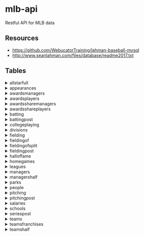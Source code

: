 # mlb-api

Restful API for MLB data

## Resources

* https://github.com/WebucatorTraining/lahman-baseball-mysql
* http://www.seanlahman.com/files/database/readme2017.txt


## Tables




<details><summary>allstarfull</summary><br>

<table><tbody>
<tr><td><b>ID</b></td><td>int(11)</td></tr>
<tr><td><b>playerID</b></td><td>varchar(9)</td></tr>
<tr><td><b>yearID</b></td><td>smallint(6)</td></tr>
<tr><td><b>gameNum</b></td><td>smallint(6)</td></tr>
<tr><td><b>gameID</b></td><td>varchar(12)</td></tr>
<tr><td><b>teamID</b></td><td>char(3)</td></tr>
<tr><td><b>team_ID</b></td><td>int(11)</td></tr>
<tr><td><b>lgID</b></td><td>char(2)</td></tr>
<tr><td><b>GP</b></td><td>smallint(6)</td></tr>
<tr><td><b>startingPos</b></td><td>smallint(6)</td></tr>

</tbody></table>



</details>



<details><summary>appearances</summary><br>

<table><tbody>
<tr><td><b>ID</b></td><td>int(11)</td></tr>
<tr><td><b>yearID</b></td><td>smallint(6)</td></tr>
<tr><td><b>teamID</b></td><td>char(3)</td></tr>
<tr><td><b>team_ID</b></td><td>int(11)</td></tr>
<tr><td><b>lgID</b></td><td>char(2)</td></tr>
<tr><td><b>playerID</b></td><td>varchar(9)</td></tr>
<tr><td><b>G_all</b></td><td>smallint(6)</td></tr>
<tr><td><b>GS</b></td><td>smallint(6)</td></tr>
<tr><td><b>G_batting</b></td><td>smallint(6)</td></tr>
<tr><td><b>G_defense</b></td><td>smallint(6)</td></tr>
<tr><td><b>G_p</b></td><td>smallint(6)</td></tr>
<tr><td><b>G_c</b></td><td>smallint(6)</td></tr>
<tr><td><b>G_1b</b></td><td>smallint(6)</td></tr>
<tr><td><b>G_2b</b></td><td>smallint(6)</td></tr>
<tr><td><b>G_3b</b></td><td>smallint(6)</td></tr>
<tr><td><b>G_ss</b></td><td>smallint(6)</td></tr>
<tr><td><b>G_lf</b></td><td>smallint(6)</td></tr>
<tr><td><b>G_cf</b></td><td>smallint(6)</td></tr>
<tr><td><b>G_rf</b></td><td>smallint(6)</td></tr>
<tr><td><b>G_of</b></td><td>smallint(6)</td></tr>
<tr><td><b>G_dh</b></td><td>smallint(6)</td></tr>
<tr><td><b>G_ph</b></td><td>smallint(6)</td></tr>
<tr><td><b>G_pr</b></td><td>smallint(6)</td></tr>

</tbody></table>



</details>



<details><summary>awardsmanagers</summary><br>

<table><tbody>
<tr><td><b>ID</b></td><td>int(11)</td></tr>
<tr><td><b>playerID</b></td><td>varchar(10)</td></tr>
<tr><td><b>awardID</b></td><td>varchar(75)</td></tr>
<tr><td><b>yearID</b></td><td>smallint(6)</td></tr>
<tr><td><b>lgID</b></td><td>char(2)</td></tr>
<tr><td><b>tie</b></td><td>varchar(1)</td></tr>
<tr><td><b>notes</b></td><td>varchar(100)</td></tr>

</tbody></table>



</details>



<details><summary>awardsplayers</summary><br>

<table><tbody>
<tr><td><b>ID</b></td><td>int(11)</td></tr>
<tr><td><b>playerID</b></td><td>varchar(9)</td></tr>
<tr><td><b>awardID</b></td><td>varchar(255)</td></tr>
<tr><td><b>yearID</b></td><td>smallint(6)</td></tr>
<tr><td><b>lgID</b></td><td>char(2)</td></tr>
<tr><td><b>tie</b></td><td>varchar(1)</td></tr>
<tr><td><b>notes</b></td><td>varchar(100)</td></tr>

</tbody></table>



</details>



<details><summary>awardssharemanagers</summary><br>

<table><tbody>
<tr><td><b>ID</b></td><td>int(11)</td></tr>
<tr><td><b>awardID</b></td><td>varchar(25)</td></tr>
<tr><td><b>yearID</b></td><td>smallint(6)</td></tr>
<tr><td><b>lgID</b></td><td>char(2)</td></tr>
<tr><td><b>playerID</b></td><td>varchar(10)</td></tr>
<tr><td><b>pointsWon</b></td><td>smallint(6)</td></tr>
<tr><td><b>pointsMax</b></td><td>smallint(6)</td></tr>
<tr><td><b>votesFirst</b></td><td>smallint(6)</td></tr>

</tbody></table>



</details>



<details><summary>awardsshareplayers</summary><br>

<table><tbody>
<tr><td><b>ID</b></td><td>int(11)</td></tr>
<tr><td><b>awardID</b></td><td>varchar(25)</td></tr>
<tr><td><b>yearID</b></td><td>smallint(6)</td></tr>
<tr><td><b>lgID</b></td><td>char(2)</td></tr>
<tr><td><b>playerID</b></td><td>varchar(9)</td></tr>
<tr><td><b>pointsWon</b></td><td>double</td></tr>
<tr><td><b>pointsMax</b></td><td>smallint(6)</td></tr>
<tr><td><b>votesFirst</b></td><td>double</td></tr>

</tbody></table>



</details>



<details><summary>batting</summary><br>

<table><tbody>
<tr><td><b>ID</b></td><td>int(11)</td></tr>
<tr><td><b>playerID</b></td><td>varchar(9)</td></tr>
<tr><td><b>yearID</b></td><td>smallint(6)</td></tr>
<tr><td><b>stint</b></td><td>smallint(6)</td></tr>
<tr><td><b>teamID</b></td><td>char(3)</td></tr>
<tr><td><b>team_ID</b></td><td>int(11)</td></tr>
<tr><td><b>lgID</b></td><td>char(2)</td></tr>
<tr><td><b>G</b></td><td>smallint(6)</td></tr>
<tr><td><b>G_batting</b></td><td>smallint(6)</td></tr>
<tr><td><b>AB</b></td><td>smallint(6)</td></tr>
<tr><td><b>R</b></td><td>smallint(6)</td></tr>
<tr><td><b>H</b></td><td>smallint(6)</td></tr>
<tr><td><b>2B</b></td><td>smallint(6)</td></tr>
<tr><td><b>3B</b></td><td>smallint(6)</td></tr>
<tr><td><b>HR</b></td><td>smallint(6)</td></tr>
<tr><td><b>RBI</b></td><td>smallint(6)</td></tr>
<tr><td><b>SB</b></td><td>smallint(6)</td></tr>
<tr><td><b>CS</b></td><td>smallint(6)</td></tr>
<tr><td><b>BB</b></td><td>smallint(6)</td></tr>
<tr><td><b>SO</b></td><td>smallint(6)</td></tr>
<tr><td><b>IBB</b></td><td>smallint(6)</td></tr>
<tr><td><b>HBP</b></td><td>smallint(6)</td></tr>
<tr><td><b>SH</b></td><td>smallint(6)</td></tr>
<tr><td><b>SF</b></td><td>smallint(6)</td></tr>
<tr><td><b>GIDP</b></td><td>smallint(6)</td></tr>

</tbody></table>



</details>



<details><summary>battingpost</summary><br>

<table><tbody>
<tr><td><b>ID</b></td><td>int(11)</td></tr>
<tr><td><b>yearID</b></td><td>smallint(6)</td></tr>
<tr><td><b>round</b></td><td>varchar(10)</td></tr>
<tr><td><b>playerID</b></td><td>varchar(9)</td></tr>
<tr><td><b>teamID</b></td><td>char(3)</td></tr>
<tr><td><b>team_ID</b></td><td>int(11)</td></tr>
<tr><td><b>lgID</b></td><td>char(2)</td></tr>
<tr><td><b>G</b></td><td>smallint(6)</td></tr>
<tr><td><b>AB</b></td><td>smallint(6)</td></tr>
<tr><td><b>R</b></td><td>smallint(6)</td></tr>
<tr><td><b>H</b></td><td>smallint(6)</td></tr>
<tr><td><b>2B</b></td><td>smallint(6)</td></tr>
<tr><td><b>3B</b></td><td>smallint(6)</td></tr>
<tr><td><b>HR</b></td><td>smallint(6)</td></tr>
<tr><td><b>RBI</b></td><td>smallint(6)</td></tr>
<tr><td><b>SB</b></td><td>smallint(6)</td></tr>
<tr><td><b>CS</b></td><td>smallint(6)</td></tr>
<tr><td><b>BB</b></td><td>smallint(6)</td></tr>
<tr><td><b>SO</b></td><td>smallint(6)</td></tr>
<tr><td><b>IBB</b></td><td>smallint(6)</td></tr>
<tr><td><b>HBP</b></td><td>smallint(6)</td></tr>
<tr><td><b>SH</b></td><td>smallint(6)</td></tr>
<tr><td><b>SF</b></td><td>smallint(6)</td></tr>
<tr><td><b>GIDP</b></td><td>smallint(6)</td></tr>

</tbody></table>



</details>



<details><summary>collegeplaying</summary><br>

<table><tbody>
<tr><td><b>ID</b></td><td>int(11)</td></tr>
<tr><td><b>playerID</b></td><td>varchar(9)</td></tr>
<tr><td><b>schoolID</b></td><td>varchar(15)</td></tr>
<tr><td><b>yearID</b></td><td>smallint(6)</td></tr>

</tbody></table>



</details>



<details><summary>divisions</summary><br>

<table><tbody>
<tr><td><b>ID</b></td><td>int(11)</td></tr>
<tr><td><b>divID</b></td><td>char(2)</td></tr>
<tr><td><b>lgID</b></td><td>char(2)</td></tr>
<tr><td><b>division</b></td><td>varchar(50)</td></tr>
<tr><td><b>active</b></td><td>char(1)</td></tr>

</tbody></table>



</details>



<details><summary>fielding</summary><br>

<table><tbody>
<tr><td><b>ID</b></td><td>int(11)</td></tr>
<tr><td><b>playerID</b></td><td>varchar(9)</td></tr>
<tr><td><b>yearID</b></td><td>smallint(6)</td></tr>
<tr><td><b>stint</b></td><td>smallint(6)</td></tr>
<tr><td><b>teamID</b></td><td>char(3)</td></tr>
<tr><td><b>team_ID</b></td><td>int(11)</td></tr>
<tr><td><b>lgID</b></td><td>char(2)</td></tr>
<tr><td><b>POS</b></td><td>varchar(2)</td></tr>
<tr><td><b>G</b></td><td>smallint(6)</td></tr>
<tr><td><b>GS</b></td><td>smallint(6)</td></tr>
<tr><td><b>InnOuts</b></td><td>smallint(6)</td></tr>
<tr><td><b>PO</b></td><td>smallint(6)</td></tr>
<tr><td><b>A</b></td><td>smallint(6)</td></tr>
<tr><td><b>E</b></td><td>smallint(6)</td></tr>
<tr><td><b>DP</b></td><td>smallint(6)</td></tr>
<tr><td><b>PB</b></td><td>smallint(6)</td></tr>
<tr><td><b>WP</b></td><td>smallint(6)</td></tr>
<tr><td><b>SB</b></td><td>smallint(6)</td></tr>
<tr><td><b>CS</b></td><td>smallint(6)</td></tr>
<tr><td><b>ZR</b></td><td>double</td></tr>

</tbody></table>



</details>



<details><summary>fieldingof</summary><br>

<table><tbody>
<tr><td><b>ID</b></td><td>int(11)</td></tr>
<tr><td><b>playerID</b></td><td>varchar(9)</td></tr>
<tr><td><b>yearID</b></td><td>smallint(6)</td></tr>
<tr><td><b>stint</b></td><td>smallint(6)</td></tr>
<tr><td><b>Glf</b></td><td>smallint(6)</td></tr>
<tr><td><b>Gcf</b></td><td>smallint(6)</td></tr>
<tr><td><b>Grf</b></td><td>smallint(6)</td></tr>

</tbody></table>



</details>



<details><summary>fieldingofsplit</summary><br>

<table><tbody>
<tr><td><b>ID</b></td><td>int(11)</td></tr>
<tr><td><b>playerID</b></td><td>varchar(9)</td></tr>
<tr><td><b>yearID</b></td><td>smallint(6)</td></tr>
<tr><td><b>stint</b></td><td>smallint(6)</td></tr>
<tr><td><b>teamID</b></td><td>char(3)</td></tr>
<tr><td><b>team_ID</b></td><td>int(11)</td></tr>
<tr><td><b>lgID</b></td><td>char(2)</td></tr>
<tr><td><b>POS</b></td><td>varchar(2)</td></tr>
<tr><td><b>G</b></td><td>smallint(6)</td></tr>
<tr><td><b>GS</b></td><td>smallint(6)</td></tr>
<tr><td><b>InnOuts</b></td><td>smallint(6)</td></tr>
<tr><td><b>PO</b></td><td>smallint(6)</td></tr>
<tr><td><b>A</b></td><td>smallint(6)</td></tr>
<tr><td><b>E</b></td><td>smallint(6)</td></tr>
<tr><td><b>DP</b></td><td>smallint(6)</td></tr>
<tr><td><b>PB</b></td><td>smallint(6)</td></tr>
<tr><td><b>WP</b></td><td>smallint(6)</td></tr>
<tr><td><b>SB</b></td><td>smallint(6)</td></tr>
<tr><td><b>CS</b></td><td>smallint(6)</td></tr>
<tr><td><b>ZR</b></td><td>double</td></tr>

</tbody></table>



</details>



<details><summary>fieldingpost</summary><br>

<table><tbody>
<tr><td><b>ID</b></td><td>int(11)</td></tr>
<tr><td><b>playerID</b></td><td>varchar(9)</td></tr>
<tr><td><b>yearID</b></td><td>smallint(6)</td></tr>
<tr><td><b>teamID</b></td><td>char(3)</td></tr>
<tr><td><b>team_ID</b></td><td>int(11)</td></tr>
<tr><td><b>lgID</b></td><td>char(2)</td></tr>
<tr><td><b>round</b></td><td>varchar(10)</td></tr>
<tr><td><b>POS</b></td><td>varchar(2)</td></tr>
<tr><td><b>G</b></td><td>smallint(6)</td></tr>
<tr><td><b>GS</b></td><td>smallint(6)</td></tr>
<tr><td><b>InnOuts</b></td><td>smallint(6)</td></tr>
<tr><td><b>PO</b></td><td>smallint(6)</td></tr>
<tr><td><b>A</b></td><td>smallint(6)</td></tr>
<tr><td><b>E</b></td><td>smallint(6)</td></tr>
<tr><td><b>DP</b></td><td>smallint(6)</td></tr>
<tr><td><b>TP</b></td><td>smallint(6)</td></tr>
<tr><td><b>PB</b></td><td>smallint(6)</td></tr>
<tr><td><b>SB</b></td><td>smallint(6)</td></tr>
<tr><td><b>CS</b></td><td>smallint(6)</td></tr>

</tbody></table>



</details>



<details><summary>halloffame</summary><br>

<table><tbody>
<tr><td><b>ID</b></td><td>int(11)</td></tr>
<tr><td><b>playerID</b></td><td>varchar(10)</td></tr>
<tr><td><b>yearid</b></td><td>smallint(6)</td></tr>
<tr><td><b>votedBy</b></td><td>varchar(64)</td></tr>
<tr><td><b>ballots</b></td><td>smallint(6)</td></tr>
<tr><td><b>needed</b></td><td>smallint(6)</td></tr>
<tr><td><b>votes</b></td><td>smallint(6)</td></tr>
<tr><td><b>inducted</b></td><td>varchar(1)</td></tr>
<tr><td><b>category</b></td><td>varchar(20)</td></tr>
<tr><td><b>needed_note</b></td><td>varchar(25)</td></tr>

</tbody></table>



</details>



<details><summary>homegames</summary><br>

<table><tbody>
<tr><td><b>ID</b></td><td>int(11)</td></tr>
<tr><td><b>yearkey</b></td><td>int(11)</td></tr>
<tr><td><b>leaguekey</b></td><td>char(2)</td></tr>
<tr><td><b>teamkey</b></td><td>char(3)</td></tr>
<tr><td><b>team_ID</b></td><td>int(11)</td></tr>
<tr><td><b>parkkey</b></td><td>varchar(255)</td></tr>
<tr><td><b>park_ID</b></td><td>int(11)</td></tr>
<tr><td><b>spanfirst</b></td><td>varchar(255)</td></tr>
<tr><td><b>spanlast</b></td><td>varchar(255)</td></tr>
<tr><td><b>games</b></td><td>int(11)</td></tr>
<tr><td><b>openings</b></td><td>int(11)</td></tr>
<tr><td><b>attendance</b></td><td>int(11)</td></tr>
<tr><td><b>spanfirst_date</b></td><td>date</td></tr>
<tr><td><b>spanlast_date</b></td><td>date</td></tr>

</tbody></table>



</details>



<details><summary>leagues</summary><br>

<table><tbody>
<tr><td><b>lgID</b></td><td>char(2)</td></tr>
<tr><td><b>league</b></td><td>varchar(50)</td></tr>
<tr><td><b>active</b></td><td>char(1)</td></tr>

</tbody></table>



</details>



<details><summary>managers</summary><br>

<table><tbody>
<tr><td><b>ID</b></td><td>int(11)</td></tr>
<tr><td><b>playerID</b></td><td>varchar(10)</td></tr>
<tr><td><b>yearID</b></td><td>smallint(6)</td></tr>
<tr><td><b>teamID</b></td><td>char(3)</td></tr>
<tr><td><b>team_ID</b></td><td>int(11)</td></tr>
<tr><td><b>lgID</b></td><td>char(2)</td></tr>
<tr><td><b>inseason</b></td><td>smallint(6)</td></tr>
<tr><td><b>G</b></td><td>smallint(6)</td></tr>
<tr><td><b>W</b></td><td>smallint(6)</td></tr>
<tr><td><b>L</b></td><td>smallint(6)</td></tr>
<tr><td><b>teamRank</b></td><td>smallint(6)</td></tr>
<tr><td><b>plyrMgr</b></td><td>varchar(1)</td></tr>

</tbody></table>



</details>



<details><summary>managershalf</summary><br>

<table><tbody>
<tr><td><b>ID</b></td><td>int(11)</td></tr>
<tr><td><b>playerID</b></td><td>varchar(10)</td></tr>
<tr><td><b>yearID</b></td><td>smallint(6)</td></tr>
<tr><td><b>teamID</b></td><td>char(3)</td></tr>
<tr><td><b>team_ID</b></td><td>int(11)</td></tr>
<tr><td><b>lgID</b></td><td>char(2)</td></tr>
<tr><td><b>inseason</b></td><td>smallint(6)</td></tr>
<tr><td><b>half</b></td><td>smallint(6)</td></tr>
<tr><td><b>G</b></td><td>smallint(6)</td></tr>
<tr><td><b>W</b></td><td>smallint(6)</td></tr>
<tr><td><b>L</b></td><td>smallint(6)</td></tr>
<tr><td><b>teamRank</b></td><td>smallint(6)</td></tr>

</tbody></table>



</details>



<details><summary>parks</summary><br>

<table><tbody>
<tr><td><b>ID</b></td><td>int(11)</td></tr>
<tr><td><b>parkalias</b></td><td>varchar(255)</td></tr>
<tr><td><b>parkkey</b></td><td>varchar(255)</td></tr>
<tr><td><b>parkname</b></td><td>varchar(255)</td></tr>
<tr><td><b>city</b></td><td>varchar(255)</td></tr>
<tr><td><b>state</b></td><td>varchar(255)</td></tr>
<tr><td><b>country</b></td><td>varchar(255)</td></tr>

</tbody></table>



</details>



<details><summary>people</summary><br>

<table><tbody>
<tr><td><b>playerID</b></td><td>varchar(9)</td></tr>
<tr><td><b>birthYear</b></td><td>int(11)</td></tr>
<tr><td><b>birthMonth</b></td><td>int(11)</td></tr>
<tr><td><b>birthDay</b></td><td>int(11)</td></tr>
<tr><td><b>birthCountry</b></td><td>varchar(255)</td></tr>
<tr><td><b>birthState</b></td><td>varchar(255)</td></tr>
<tr><td><b>birthCity</b></td><td>varchar(255)</td></tr>
<tr><td><b>deathYear</b></td><td>int(11)</td></tr>
<tr><td><b>deathMonth</b></td><td>int(11)</td></tr>
<tr><td><b>deathDay</b></td><td>int(11)</td></tr>
<tr><td><b>deathCountry</b></td><td>varchar(255)</td></tr>
<tr><td><b>deathState</b></td><td>varchar(255)</td></tr>
<tr><td><b>deathCity</b></td><td>varchar(255)</td></tr>
<tr><td><b>nameFirst</b></td><td>varchar(255)</td></tr>
<tr><td><b>nameLast</b></td><td>varchar(255)</td></tr>
<tr><td><b>nameGiven</b></td><td>varchar(255)</td></tr>
<tr><td><b>weight</b></td><td>int(11)</td></tr>
<tr><td><b>height</b></td><td>int(11)</td></tr>
<tr><td><b>bats</b></td><td>varchar(255)</td></tr>
<tr><td><b>throws</b></td><td>varchar(255)</td></tr>
<tr><td><b>debut</b></td><td>varchar(255)</td></tr>
<tr><td><b>finalGame</b></td><td>varchar(255)</td></tr>
<tr><td><b>retroID</b></td><td>varchar(255)</td></tr>
<tr><td><b>bbrefID</b></td><td>varchar(255)</td></tr>
<tr><td><b>birth_date</b></td><td>date</td></tr>
<tr><td><b>debut_date</b></td><td>date</td></tr>
<tr><td><b>finalgame_date</b></td><td>date</td></tr>
<tr><td><b>death_date</b></td><td>date</td></tr>

</tbody></table>



</details>



<details><summary>pitching</summary><br>

<table><tbody>
<tr><td><b>ID</b></td><td>int(11)</td></tr>
<tr><td><b>playerID</b></td><td>varchar(9)</td></tr>
<tr><td><b>yearID</b></td><td>smallint(6)</td></tr>
<tr><td><b>stint</b></td><td>smallint(6)</td></tr>
<tr><td><b>teamID</b></td><td>char(3)</td></tr>
<tr><td><b>team_ID</b></td><td>int(11)</td></tr>
<tr><td><b>lgID</b></td><td>char(2)</td></tr>
<tr><td><b>W</b></td><td>smallint(6)</td></tr>
<tr><td><b>L</b></td><td>smallint(6)</td></tr>
<tr><td><b>G</b></td><td>smallint(6)</td></tr>
<tr><td><b>GS</b></td><td>smallint(6)</td></tr>
<tr><td><b>CG</b></td><td>smallint(6)</td></tr>
<tr><td><b>SHO</b></td><td>smallint(6)</td></tr>
<tr><td><b>SV</b></td><td>smallint(6)</td></tr>
<tr><td><b>IPouts</b></td><td>int(11)</td></tr>
<tr><td><b>H</b></td><td>smallint(6)</td></tr>
<tr><td><b>ER</b></td><td>smallint(6)</td></tr>
<tr><td><b>HR</b></td><td>smallint(6)</td></tr>
<tr><td><b>BB</b></td><td>smallint(6)</td></tr>
<tr><td><b>SO</b></td><td>smallint(6)</td></tr>
<tr><td><b>BAOpp</b></td><td>double</td></tr>
<tr><td><b>ERA</b></td><td>double</td></tr>
<tr><td><b>IBB</b></td><td>smallint(6)</td></tr>
<tr><td><b>WP</b></td><td>smallint(6)</td></tr>
<tr><td><b>HBP</b></td><td>smallint(6)</td></tr>
<tr><td><b>BK</b></td><td>smallint(6)</td></tr>
<tr><td><b>BFP</b></td><td>smallint(6)</td></tr>
<tr><td><b>GF</b></td><td>smallint(6)</td></tr>
<tr><td><b>R</b></td><td>smallint(6)</td></tr>
<tr><td><b>SH</b></td><td>smallint(6)</td></tr>
<tr><td><b>SF</b></td><td>smallint(6)</td></tr>
<tr><td><b>GIDP</b></td><td>smallint(6)</td></tr>

</tbody></table>



</details>



<details><summary>pitchingpost</summary><br>

<table><tbody>
<tr><td><b>ID</b></td><td>int(11)</td></tr>
<tr><td><b>playerID</b></td><td>varchar(9)</td></tr>
<tr><td><b>yearID</b></td><td>smallint(6)</td></tr>
<tr><td><b>round</b></td><td>varchar(10)</td></tr>
<tr><td><b>teamID</b></td><td>char(3)</td></tr>
<tr><td><b>team_ID</b></td><td>int(11)</td></tr>
<tr><td><b>lgID</b></td><td>char(2)</td></tr>
<tr><td><b>W</b></td><td>smallint(6)</td></tr>
<tr><td><b>L</b></td><td>smallint(6)</td></tr>
<tr><td><b>G</b></td><td>smallint(6)</td></tr>
<tr><td><b>GS</b></td><td>smallint(6)</td></tr>
<tr><td><b>CG</b></td><td>smallint(6)</td></tr>
<tr><td><b>SHO</b></td><td>smallint(6)</td></tr>
<tr><td><b>SV</b></td><td>smallint(6)</td></tr>
<tr><td><b>IPouts</b></td><td>int(11)</td></tr>
<tr><td><b>H</b></td><td>smallint(6)</td></tr>
<tr><td><b>ER</b></td><td>smallint(6)</td></tr>
<tr><td><b>HR</b></td><td>smallint(6)</td></tr>
<tr><td><b>BB</b></td><td>smallint(6)</td></tr>
<tr><td><b>SO</b></td><td>smallint(6)</td></tr>
<tr><td><b>BAOpp</b></td><td>double</td></tr>
<tr><td><b>ERA</b></td><td>double</td></tr>
<tr><td><b>IBB</b></td><td>smallint(6)</td></tr>
<tr><td><b>WP</b></td><td>smallint(6)</td></tr>
<tr><td><b>HBP</b></td><td>smallint(6)</td></tr>
<tr><td><b>BK</b></td><td>smallint(6)</td></tr>
<tr><td><b>BFP</b></td><td>smallint(6)</td></tr>
<tr><td><b>GF</b></td><td>smallint(6)</td></tr>
<tr><td><b>R</b></td><td>smallint(6)</td></tr>
<tr><td><b>SH</b></td><td>smallint(6)</td></tr>
<tr><td><b>SF</b></td><td>smallint(6)</td></tr>
<tr><td><b>GIDP</b></td><td>smallint(6)</td></tr>

</tbody></table>



</details>



<details><summary>salaries</summary><br>

<table><tbody>
<tr><td><b>ID</b></td><td>int(11)</td></tr>
<tr><td><b>yearID</b></td><td>smallint(6)</td></tr>
<tr><td><b>teamID</b></td><td>char(3)</td></tr>
<tr><td><b>team_ID</b></td><td>int(11)</td></tr>
<tr><td><b>lgID</b></td><td>char(2)</td></tr>
<tr><td><b>playerID</b></td><td>varchar(9)</td></tr>
<tr><td><b>salary</b></td><td>double</td></tr>

</tbody></table>



</details>



<details><summary>schools</summary><br>

<table><tbody>
<tr><td><b>schoolID</b></td><td>varchar(15)</td></tr>
<tr><td><b>name_full</b></td><td>varchar(255)</td></tr>
<tr><td><b>city</b></td><td>varchar(55)</td></tr>
<tr><td><b>state</b></td><td>varchar(55)</td></tr>
<tr><td><b>country</b></td><td>varchar(55)</td></tr>

</tbody></table>



</details>



<details><summary>seriespost</summary><br>

<table><tbody>
<tr><td><b>ID</b></td><td>int(11)</td></tr>
<tr><td><b>yearID</b></td><td>smallint(6)</td></tr>
<tr><td><b>round</b></td><td>varchar(5)</td></tr>
<tr><td><b>teamIDwinner</b></td><td>varchar(3)</td></tr>
<tr><td><b>lgIDwinner</b></td><td>varchar(2)</td></tr>
<tr><td><b>team_IDwinner</b></td><td>int(11)</td></tr>
<tr><td><b>teamIDloser</b></td><td>varchar(3)</td></tr>
<tr><td><b>team_IDloser</b></td><td>int(11)</td></tr>
<tr><td><b>lgIDloser</b></td><td>varchar(2)</td></tr>
<tr><td><b>wins</b></td><td>smallint(6)</td></tr>
<tr><td><b>losses</b></td><td>smallint(6)</td></tr>
<tr><td><b>ties</b></td><td>smallint(6)</td></tr>

</tbody></table>



</details>



<details><summary>teams</summary><br>

<table><tbody>
<tr><td><b>ID</b></td><td>int(11)</td></tr>
<tr><td><b>yearID</b></td><td>smallint(6)</td></tr>
<tr><td><b>lgID</b></td><td>char(2)</td></tr>
<tr><td><b>teamID</b></td><td>char(3)</td></tr>
<tr><td><b>franchID</b></td><td>varchar(3)</td></tr>
<tr><td><b>divID</b></td><td>char(1)</td></tr>
<tr><td><b>div_ID</b></td><td>int(11)</td></tr>
<tr><td><b>teamRank</b></td><td>smallint(6)</td></tr>
<tr><td><b>G</b></td><td>smallint(6)</td></tr>
<tr><td><b>Ghome</b></td><td>smallint(6)</td></tr>
<tr><td><b>W</b></td><td>smallint(6)</td></tr>
<tr><td><b>L</b></td><td>smallint(6)</td></tr>
<tr><td><b>DivWin</b></td><td>varchar(1)</td></tr>
<tr><td><b>WCWin</b></td><td>varchar(1)</td></tr>
<tr><td><b>LgWin</b></td><td>varchar(1)</td></tr>
<tr><td><b>WSWin</b></td><td>varchar(1)</td></tr>
<tr><td><b>R</b></td><td>smallint(6)</td></tr>
<tr><td><b>AB</b></td><td>smallint(6)</td></tr>
<tr><td><b>H</b></td><td>smallint(6)</td></tr>
<tr><td><b>2B</b></td><td>smallint(6)</td></tr>
<tr><td><b>3B</b></td><td>smallint(6)</td></tr>
<tr><td><b>HR</b></td><td>smallint(6)</td></tr>
<tr><td><b>BB</b></td><td>smallint(6)</td></tr>
<tr><td><b>SO</b></td><td>smallint(6)</td></tr>
<tr><td><b>SB</b></td><td>smallint(6)</td></tr>
<tr><td><b>CS</b></td><td>smallint(6)</td></tr>
<tr><td><b>HBP</b></td><td>smallint(6)</td></tr>
<tr><td><b>SF</b></td><td>smallint(6)</td></tr>
<tr><td><b>RA</b></td><td>smallint(6)</td></tr>
<tr><td><b>ER</b></td><td>smallint(6)</td></tr>
<tr><td><b>ERA</b></td><td>double</td></tr>
<tr><td><b>CG</b></td><td>smallint(6)</td></tr>
<tr><td><b>SHO</b></td><td>smallint(6)</td></tr>
<tr><td><b>SV</b></td><td>smallint(6)</td></tr>
<tr><td><b>IPouts</b></td><td>int(11)</td></tr>
<tr><td><b>HA</b></td><td>smallint(6)</td></tr>
<tr><td><b>HRA</b></td><td>smallint(6)</td></tr>
<tr><td><b>BBA</b></td><td>smallint(6)</td></tr>
<tr><td><b>SOA</b></td><td>smallint(6)</td></tr>
<tr><td><b>E</b></td><td>int(11)</td></tr>
<tr><td><b>DP</b></td><td>int(11)</td></tr>
<tr><td><b>FP</b></td><td>double</td></tr>
<tr><td><b>name</b></td><td>varchar(50)</td></tr>
<tr><td><b>park</b></td><td>varchar(255)</td></tr>
<tr><td><b>attendance</b></td><td>int(11)</td></tr>
<tr><td><b>BPF</b></td><td>int(11)</td></tr>
<tr><td><b>PPF</b></td><td>int(11)</td></tr>
<tr><td><b>teamIDBR</b></td><td>varchar(3)</td></tr>
<tr><td><b>teamIDlahman45</b></td><td>varchar(3)</td></tr>
<tr><td><b>teamIDretro</b></td><td>varchar(3)</td></tr>

</tbody></table>



</details>



<details><summary>teamsfranchises</summary><br>

<table><tbody>
<tr><td><b>franchID</b></td><td>varchar(3)</td></tr>
<tr><td><b>franchName</b></td><td>varchar(50)</td></tr>
<tr><td><b>active</b></td><td>char(1)</td></tr>
<tr><td><b>NAassoc</b></td><td>varchar(3)</td></tr>

</tbody></table>



</details>



<details><summary>teamshalf</summary><br>

<table><tbody>
<tr><td><b>ID</b></td><td>int(11)</td></tr>
<tr><td><b>yearID</b></td><td>smallint(6)</td></tr>
<tr><td><b>lgID</b></td><td>char(2)</td></tr>
<tr><td><b>teamID</b></td><td>char(3)</td></tr>
<tr><td><b>team_ID</b></td><td>int(11)</td></tr>
<tr><td><b>Half</b></td><td>varchar(1)</td></tr>
<tr><td><b>divID</b></td><td>char(1)</td></tr>
<tr><td><b>div_ID</b></td><td>int(11)</td></tr>
<tr><td><b>DivWin</b></td><td>varchar(1)</td></tr>
<tr><td><b>teamRank</b></td><td>smallint(6)</td></tr>
<tr><td><b>G</b></td><td>smallint(6)</td></tr>
<tr><td><b>W</b></td><td>smallint(6)</td></tr>
<tr><td><b>L</b></td><td>smallint(6)</td></tr>

</tbody></table>



</details>
